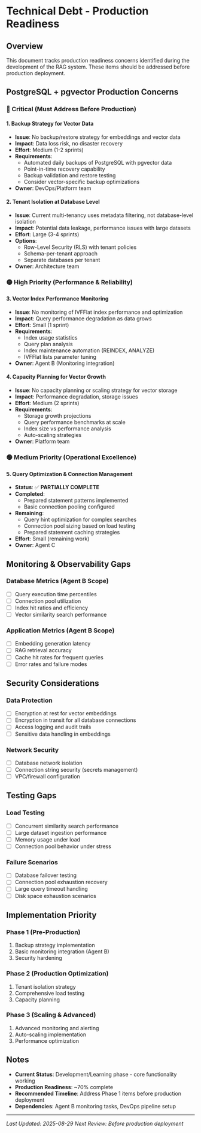 # Technical Debt - Production Readiness

## Overview
This document tracks production readiness concerns identified during the development of the RAG system. These items should be addressed before production deployment.

## PostgreSQL + pgvector Production Concerns

### 🔴 Critical (Must Address Before Production)

#### 1. Backup Strategy for Vector Data
- **Issue**: No backup/restore strategy for embeddings and vector data
- **Impact**: Data loss risk, no disaster recovery
- **Effort**: Medium (1-2 sprints)
- **Requirements**:
  - Automated daily backups of PostgreSQL with pgvector data
  - Point-in-time recovery capability
  - Backup validation and restore testing
  - Consider vector-specific backup optimizations
- **Owner**: DevOps/Platform team

#### 2. Tenant Isolation at Database Level
- **Issue**: Current multi-tenancy uses metadata filtering, not database-level isolation
- **Impact**: Potential data leakage, performance issues with large datasets
- **Effort**: Large (3-4 sprints)
- **Options**:
  - Row-Level Security (RLS) with tenant policies
  - Schema-per-tenant approach
  - Separate databases per tenant
- **Owner**: Architecture team

### 🟡 High Priority (Performance & Reliability)

#### 3. Vector Index Performance Monitoring
- **Issue**: No monitoring of IVFFlat index performance and optimization
- **Impact**: Query performance degradation as data grows
- **Effort**: Small (1 sprint)
- **Requirements**:
  - Index usage statistics
  - Query plan analysis
  - Index maintenance automation (REINDEX, ANALYZE)
  - IVFFlat lists parameter tuning
- **Owner**: Agent B (Monitoring integration)

#### 4. Capacity Planning for Vector Growth
- **Issue**: No capacity planning or scaling strategy for vector storage
- **Impact**: Performance degradation, storage issues
- **Effort**: Medium (2 sprints)
- **Requirements**:
  - Storage growth projections
  - Query performance benchmarks at scale
  - Index size vs performance analysis
  - Auto-scaling strategies
- **Owner**: Platform team

### 🟢 Medium Priority (Operational Excellence)

#### 5. Query Optimization & Connection Management
- **Status**: ✅ **PARTIALLY COMPLETE**
- **Completed**:
  - Prepared statement patterns implemented
  - Basic connection pooling configured
- **Remaining**:
  - Query hint optimization for complex searches
  - Connection pool sizing based on load testing
  - Prepared statement caching strategies
- **Effort**: Small (remaining work)
- **Owner**: Agent C

## Monitoring & Observability Gaps

### Database Metrics (Agent B Scope)
- [ ] Query execution time percentiles
- [ ] Connection pool utilization
- [ ] Index hit ratios and efficiency
- [ ] Vector similarity search performance

### Application Metrics (Agent B Scope)
- [ ] Embedding generation latency
- [ ] RAG retrieval accuracy
- [ ] Cache hit rates for frequent queries
- [ ] Error rates and failure modes

## Security Considerations

### Data Protection
- [ ] Encryption at rest for vector embeddings
- [ ] Encryption in transit for all database connections
- [ ] Access logging and audit trails
- [ ] Sensitive data handling in embeddings

### Network Security
- [ ] Database network isolation
- [ ] Connection string security (secrets management)
- [ ] VPC/firewall configuration

## Testing Gaps

### Load Testing
- [ ] Concurrent similarity search performance
- [ ] Large dataset ingestion performance
- [ ] Memory usage under load
- [ ] Connection pool behavior under stress

### Failure Scenarios
- [ ] Database failover testing
- [ ] Connection pool exhaustion recovery
- [ ] Large query timeout handling
- [ ] Disk space exhaustion scenarios

## Implementation Priority

### Phase 1 (Pre-Production)
1. Backup strategy implementation
2. Basic monitoring integration (Agent B)
3. Security hardening

### Phase 2 (Production Optimization)
1. Tenant isolation strategy
2. Comprehensive load testing
3. Capacity planning

### Phase 3 (Scaling & Advanced)
1. Advanced monitoring and alerting
2. Auto-scaling implementation
3. Performance optimization

## Notes

- **Current Status**: Development/Learning phase - core functionality working
- **Production Readiness**: ~70% complete
- **Recommended Timeline**: Address Phase 1 items before production deployment
- **Dependencies**: Agent B monitoring tasks, DevOps pipeline setup

---

*Last Updated: 2025-08-29*
*Next Review: Before production deployment*
